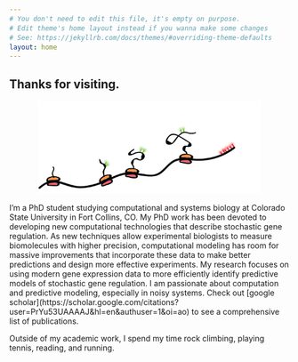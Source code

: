 ```yaml
---
# You don't need to edit this file, it's empty on purpose.
# Edit theme's home layout instead if you wanna make some changes
# See: https://jekyllrb.com/docs/themes/#overriding-theme-defaults
layout: home
---
```

## Thanks for visiting.
<p align="center">
<img  src="/assets/translation_fig.png" alt="rectangle" style="width: 400px" />
</p>
I’m a PhD student studying computational and systems biology at Colorado State University in Fort Collins, CO.
My PhD work has been devoted to developing new computational technologies that describe stochastic gene regulation. 
As new techniques allow experimental biologists to measure biomolecules with higher precision, computational modeling has room for massive improvements that incorporate these data to make better predictions and design more effective experiments. 
My research focuses on using modern gene expression data to more efficiently identify predictive models of stochastic gene regulation. 
I am passionate about computation and predictive modeling, especially in noisy systems. Check out [google scholar](https://scholar.google.com/citations?user=PrYu53UAAAAJ&hl=en&authuser=1&oi=ao) to see a comprehensive list of publications.


Outside of my academic work, I spend my time rock climbing, playing tennis, reading, and running. 
